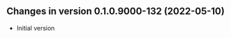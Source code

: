 




<!-- NEWS.md was auto-generated by NEWS.Rmd. Please DO NOT edit by hand!-->

## Changes in version 0.1.0.9000-132 (2022-05-10)

-   Initial version
